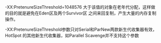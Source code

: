 -XX:PretenureSizeThreshold=1048576
大于该值的对象在老年代分配，这样做的目的就是避免在Eden区及两个Survivor区 之间来回复制，产生大量的内存复制操作。

-XX:PretenureSizeThreshold参数只对Serial和ParNew两款新生代收集器有效，HotSpot 的其他新生代收集器，如Parallel Scavenge并不支持这个参数